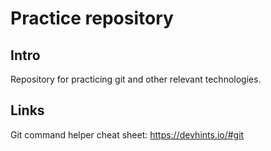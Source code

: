 # Practice repository

## Intro
Repository for practicing git and other relevant technologies.


## Links
Git command helper cheat sheet:
https://devhints.io/#git
